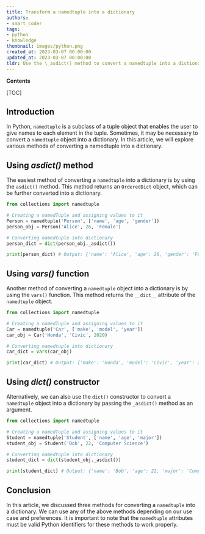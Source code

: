 ```yaml
---
title: Transform a namedtuple into a dictionary
authors:
- smart_coder
tags:
- python
- knowledge
thumbnail: images/python.png
created_at: 2023-03-07 00:00:00
updated_at: 2023-03-07 00:00:00
tldr: Use the \_asdict() method to convert a namedtuple into a dictionary in Python.
---
```


**Contents**

[TOC]

## Introduction
In Python, `namedtuple` is a subclass of a tuple object that enables the user to give names to each element in the tuple. Sometimes, it may be necessary to convert a `namedtuple` object into a dictionary. In this article, we will explore various methods of converting a namedtuple into a dictionary.

## Using _asdict()_ method
The easiest method of converting a `namedtuple` into a dictionary is by using the `asdict()` method. This method returns an `OrderedDict` object, which can be further converted into a dictionary. 

```python
from collections import namedtuple

# Creating a namedTuple and assigning values to it
Person = namedtuple('Person', ['name', 'age', 'gender'])
person_obj = Person('Alice', 26, 'Female')

# Converting namedtuple into dictionary
person_dict = dict(person_obj._asdict())

print(person_dict) # Output: {'name': 'Alice', 'age': 26, 'gender': 'Female'}
```

## Using _vars()_ function
Another method of converting a `namedtuple` object into a dictionary is by using the `vars()` function. This method returns the `__dict__` attribute of the `namedtuple` object.

```python
from collections import namedtuple

# Creating a namedTuple and assigning values to it
Car = namedtuple('Car', ['make', 'model', 'year'])
car_obj = Car('Honda', 'Civic', 2020)

# Converting namedtuple into dictionary
car_dict = vars(car_obj)

print(car_dict) # Output: {'make': 'Honda', 'model': 'Civic', 'year': 2020}
```

## Using _dict()_ constructor
Alternatively, we can also use the `dict()` constructor to convert a `namedtuple` object into a dictionary by passing the `_asdict()` method as an argument.

```python
from collections import namedtuple

# Creating a namedTuple and assigning values to it
Student = namedtuple('Student', ['name', 'age', 'major'])
student_obj = Student('Bob', 22, 'Computer Science')

# Converting namedtuple into dictionary
student_dict = dict(student_obj._asdict())

print(student_dict) # Output: {'name': 'Bob', 'age': 22, 'major': 'Computer Science'}
```

## Conclusion
In this article, we discussed three methods for converting a `namedtuple` into a dictionary. We can use any of the above methods depending on our use case and preferences. It is important to note that the `namedtuple` attributes must be valid Python identifiers for these methods to work properly.
